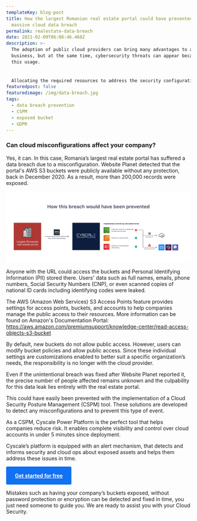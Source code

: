 ```yaml
---
templateKey: blog-post
title: How the largest Romanian real estate portal could have prevented a
  massive cloud data breach
permalink: realestate-data-breach
date: 2021-02-09T06:08:46.468Z
description: >-
  The adoption of public cloud providers can bring many advantages to a
  business, but at the same time, cybersecurity threats can appear because of
  this usage.


  Allocating the required resources to address the security configurations and compliance of the cloud infrastructures is still a big challenge for many companies.
featuredpost: false
featuredimage: /img/data-breach.jpg
tags:
  - data breach prevention
  - CSPM
  - exposed bucket
  - GDPR
---
```

### Can cloud misconfigurations affect your company?

Yes, it can. In this case, Romania’s largest real estate portal has suffered a data breach due to a misconfiguration. Website Planet detected that the portal's AWS S3 buckets were publicly available without any protection, back in December 2020. As a result, more than 200,000 records were exposed.



![how this breach would have been prevented diagram](/img/data-breach.jpg)



Anyone with the URL could access the buckets and Personal Identifying Information (PII) stored there. Users' data such as full names, emails, phone numbers, Social Security Numbers (CNP), or even scanned copies of national ID cards including identifying codes were leaked.



The AWS (Amazon Web Services) S3 Access Points feature provides settings for access points, buckets, and accounts to help companies manage the public access to their resources. More information can be found on Amazon's Documentation Portal: https://aws.amazon.com/premiumsupport/knowledge-center/read-access-objects-s3-bucket



By default, new buckets do not allow public access. However, users can modify bucket policies and allow public access. Since these individual settings are customizations enabled to better suit a specific organization’s needs, the responsibility is no longer with the cloud provider.

Even if the unintentional breach was fixed after Website Planet reported it, the precise number of people affected remains unknown and the culpability for this data leak lies entirely with the real estate portal.



This could have easily been prevented with the implementation of a Cloud Security Posture Management (CSPM) tool. These solutions are developed to detect any misconfigurations and to prevent this type of event.



As a CSPM, Cyscale Power Platform is the perfect tool that helps companies reduce risk. It enables complete visibility and control over cloud accounts in under 5 minutes since deployment.



Cyscale’s platform is equipped with an alert mechanism, that detects and informs security and cloud ops about exposed assets and helps them address these issues in time.


<style>
.register-cta {
display: inline-block;
margin: 0 auto;
font-weight: bold;
text-align: center;
color: rgb(255, 255, 255);
border-radius: 0.1875rem;
background-color: rgb(16, 113, 242);
padding: 1rem 1.5rem;
}
</style>
<div class="row pb-4 pb-4">
<a class="register-cta" href="https://app.cyscale.com/#/register">Get started for free</a>
</div>



Mistakes such as having your company’s buckets exposed, without password protection or encryption can be detected and fixed in time, you just need someone to guide you. We are ready to assist you with your Cloud Security.

<br/>
<br/>